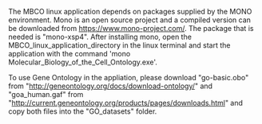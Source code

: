 The MBCO linux application depends on packages supplied by the MONO environment. Mono is an open source project and a compiled version can be downloaded from https://www.mono-project.com/. The package that is needed is "mono-xsp4". After installing mono, open the MBCO_linux_application_directory in the linux terminal and start the application with the command 'mono Molecular_Biology_of_the_Cell_Ontology.exe'.

To use Gene Ontology in the appliation, please download "go-basic.obo" from "http://geneontology.org/docs/download-ontology/" and "goa_human.gaf" from "http://current.geneontology.org/products/pages/downloads.html" and copy both files into the "GO_datasets" folder.
